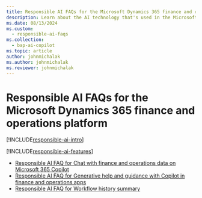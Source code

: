 ```yaml
---
title: Responsible AI FAQs for the Microsoft Dynamics 365 finance and operations platform
description: Learn about the AI technology that's used in the Microsoft Dynamics 365 finance and operations platform, including considerations and details about how the AI is used.
ms.date: 08/13/2024
ms.custom: 
  - responsible-ai-faqs
ms.collection:
  - bap-ai-copilot 
ms.topic: article
author: johnmichalak
ms.author: johnmichalak
ms.reviewer: johnmichalak
---
```


# Responsible AI FAQs for the Microsoft Dynamics 365 finance and operations platform

[!INCLUDE[responsible-ai-intro](../includes/responsible-ai-intro.md)]

[!INCLUDE[responsible-ai-features](../includes/responsible-ai-features.md)]

- [Responsible AI FAQ for Chat with finance and operations data on Microsoft 365 Copilot](../../fin-ops/copilot/faq-copilot-fno-data-on-m365copilot.md)
- [Responsible AI FAQ for Generative help and guidance with Copilot in finance and operations apps](../../fin-ops/copilot/faq-copilot-generative-help.md)
- [Responsible AI FAQ for Workflow history summary](../../fin-ops/copilot/workflow-history-summary-FAQ.md)

<!-- KFM: Remove for now
- [Responsible AI FAQ for Follow-up questions in the Copilot sidecar (preview)](../../fin-ops/copilot/faq-copilot-suggested-questions.md)
-->